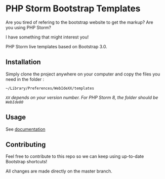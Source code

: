 PHP Storm Bootstrap Templates
=============================

Are you tired of refering to the bootstrap website to get the markup? Are you using PHP Storm? 

I have something that might interest you!

PHP Storm live templates based on Bootstrap 3.0.

## Installation

Simply clone the project anywhere on your computer and copy the files you need in the folder : 

`~/Library/Preferences/WebIdeXX/templates`

*`XX` depends on your version number.  For PHP Storm 8, the folder should be `WebIde80`*

## Usage

See [documentation](https://github.com/foxted/PHP-Storm-Bootstrap-Templates/wiki)

## Contributing

Feel free to contribute to this repo so we can keep using up-to-date Bootstrap shortcuts!

All changes are made directly on the master branch.
